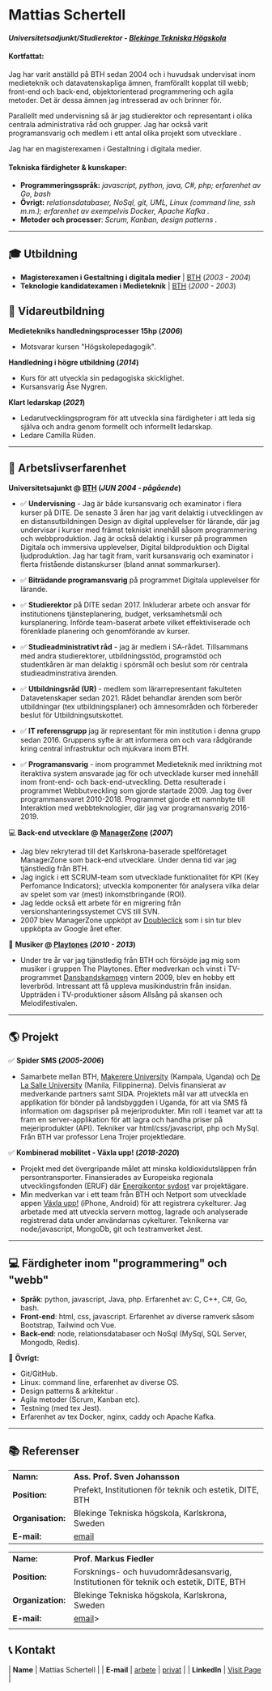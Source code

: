 # Mattias Schertell

#### _Universitetsadjunkt/Studierektor - [Blekinge Tekniska Högskola](https://www.bth.se/)_ 

#### Kortfattat: 
Jag har varit anställd på BTH sedan 2004 och i huvudsak undervisat inom medieteknik och datavatenskapliga ämnen, framförallt kopplat till webb; front-end och back-end, objektorienterad programmering och agila metoder. Det är dessa ämnen jag intresserad av och brinner för.

Parallellt med undervisning så är jag studierektor och representant i olika centrala administrativa råd och grupper. Jag har också varit programansvarig och medlem i ett antal olika projekt som utvecklare .

Jag har en magisterexamen i Gestaltning i digitala medier.



#### Tekniska färdigheter & kunskaper:

- **Programmeringsspråk:** _javascript, python, java, C#, php; erfarenhet av Go, bash_
- **Övrigt:** _relationsdatabaser, NoSql, git, UML, Linux (command line, ssh m.m.); erfarenhet av exempelvis Docker, Apache Kafka ._
- **Metoder och processer**: _Scrum, Kanban, design patterns ._

---


## 🎓 Utbildning
- **Magisterexamen i Gestaltning i digitala medier**	| <a href="https://www.bth.se/" target="_blank">BTH</a> (_2003 - 2004_)	 			        		
- **Teknologie kandidatexamen i Medieteknik** | <a href="https://www.bth.se/" target="_blank">BTH</a> (_2000 - 2003_)

## 🔬 Vidareutbildning
**Medietekniks handledningsprocesser 15hp (_2006_)**
- Motsvarar kursen "Högskolepedagogik".

**Handledning i högre utbildning (_2014_)**
- Kurs för att utveckla sin pedagogiska skicklighet.
- Kursansvarig Åse Nygren.

**Klart ledarskap (_2021_)**
- Ledarutvecklingsprogram för att utveckla sina färdigheter i att leda sig själva och andra genom formellt och informellt ledarskap.
- Ledare Camilla Rüden.

---

## 💼 Arbetslivserfarenhet 
**Universitetsajunkt @ <a href="https://www.bth.se/" target="_blank">BTH</a> (_JUN 2004 - pågående_)**
-  ✅ **Undervisning** - Jag är både kursansvarig och examinator i flera kurser på DITE. De senaste 3 åren har jag varit delaktig i utvecklingen av en distansutbildningen Design av digital upplevelser för lärande, där jag undervisar i kurser med främst tekniskt innehåll såsom programmering och webbproduktion. Jag är också delaktig i kurser på programmen Digitala och immersiva upplevelser, Digital bildproduktion och Digital ljudproduktion.
Jag har tagit fram, varit kursansvarig och examinator i flerta fristående distanskurser (bland annat sommarkurser). 
  
-  ✅ **Biträdande programansvarig** på programmet Digitala upplevelser för lärande.
  
-  ✅ **Studierektor** på DITE sedan 2017. Inkluderar arbete och ansvar för institutionens tjänsteplanering, budget, verksamhetsmål och kursplanering. Införde team-baserat arbete vilket effektiviserade och förenklade planering och genomförande av kurser.
  
-  ✅ **Studieadministrativt råd** - jag är medlem i SA-rådet. Tillsammans med andra studierektorer, utbildningsstöd, programstöd och studentkåren är man delaktig i spörsmål och beslut som rör centrala studieadminstrativa ärenden.
  
-  ✅ **Utbildningsråd (UR)** - medlem som lärarrepresentant fakulteten Datavetenskaper sedan 2021. Rådet behandlar ärenden som berör utbildningar (tex utbildningsplaner) och ämnesområden och förbereder beslut för Utbildningsutskottet.
  
-  ✅ **IT referensgrupp** jag är representant för min institution i denna grupp sedan 2016. Gruppens syfte är att informera om och vara rådgörande kring central infrastruktur och mjukvara inom BTH.

-  ✅ **Programansvarig** - inom programmet Medieteknik med inriktning mot iteraktiva system ansvarade jag för och utvecklade kurser med innehåll inom front-end- och back-end-utveckling. Detta resulterade i programmet Webbutveckling som gjorde startade 2009. Jag tog över programmansvaret 2010-2018. Programmet gjorde ett namnbyte till Interaktion med webbteknologier, där jag var programansvarig 2016-2019.

 💻 **Back-end utvecklare @ <a href="https://www.managerzone.com/" target="_blank">ManagerZone</a> (_2007_)**
- Jag blev rekryterad till det Karlskrona-baserade spelföretaget ManagerZone som back-end utvecklare. Under denna tid var jag tjänstledig från BTH.
- Jag ingick i ett SCRUM-team som utvecklade funktionalitet för KPI (Key Perfomance Indicators); utveckla komponenter för analysera vilka delar av spelet som var (mest) inkomstbringande (ROI).
- Jag ledde också ett arbete för en migrering från versionshanteringssystemet CVS till SVN.
- 2007 blev ManagerZone uppköpt av <a href="https://en.wikipedia.org/wiki/DoubleClick" target="_blank">Doubleclick</a> som i sin tur blev uppköpta av Google året efter.

🎼 **Musiker @ <a href="https://sv-se.facebook.com/playtones/" target="_blank">Playtones</a> (_2010 - 2013_)**
- Under tre år var jag tjänstledig från BTH och försöjde jag mig som musiker i gruppen The Playtones. Efter medverkan och vinst i TV-programmet <a href="https://sv.wikipedia.org/wiki/Dansbandskampen_2009" target="_blank">Dansbandskampen</a> vintern 2009, blev en hobby ett leverbröd.
Intressant att få uppleva musikindustrin från insidan. Uppträden i TV-produktioner såsom Allsång på skansen och Melodifestivalen.

---

## 🌎 Projekt
 ✅ **Spider SMS (_2005-2006_)**
- Samarbete mellan BTH, <a href="https://mak.ac.ug/" target="_blank">Makerere University</a> (Kampala, Uganda) och <a href="https://www.dlsu.edu.ph/" target="_blank">De La Salle University</a> (Manila, Filippinerna). Delvis finansierat av medverkande partners samt SIDA. Projektets mål var att utveckla en applikation för bönder på landsbyggden i Uganda, för att via SMS få information om dagspriser på mejeriprodukter. Min roll i teamet var att ta fram en server-applikation för att lagra och handha priser på mejeriprodukter (API). Tekniker var html/css/javascript, php och MySql. Från BTH var professor Lena Trojer projektledare.

 ✅ **Kombinerad mobilitet - Växla upp! (_2018-2020_)**
- Projekt med det övergripande målet att minska koldioxidutsläppen från persontransporter. Finansierades av Europeiska regionala utvecklingsfonden (ERUF) där <a href="https://energikontorsyd.se/sv/l/projekt/25476" target="_blank">Energikontor sydost</a> var projektägare.
- Min medverkan var i ett team från BTH och Netport som utvecklade appen <a href="https://apps.apple.com/se/app/v%C3%A4xla-upp-2/id6443443846?l=en-GB" target="_blank">Växla upp!</a> (iPhone, Android) för att registrera cykelturer. Jag arbetade med att utveckla servern mottog, lagrade och analyserade registrerad data under användarnas cykelturer. Teknikerna var node/javascript, MongoDb, git och testramverket Jest.

---

## 💻 Färdigheter inom "programmering" och "webb"
- **Språk**: python, javascript, Java, php. Erfarenhet av: C, C++, C#, Go, bash.
- **Front-end**: html, css, javascript. Erfarenhet av diverse ramverk såsom Bootstrap, Tailwind och Vue.
- **Back-end**: node, relationsdatabaser och NoSql (MySql, SQL Server, Mongodb, Redis).


💾 **Övrigt:**
  
- Git/GitHub.
- Linux: command line, erfarenhet av diverse OS.
- Design patterns & arkitektur .
- Agila metoder (Scrum, Kanban etc).
- Testning (med tex Jest).
- Erfarenhet av tex Docker, nginx, caddy och Apache Kafka.

---    

## 📚 Referenser

|     |     |
|:----|:----|
| **Namn:** | **Ass. Prof. Sven Johansson** |
| **Position:** | Prefekt, Institutionen för teknik och estetik, DITE, BTH |
| **Organisation:** | Blekinge Tekniska högskola, Karlskrona, Sweden |
| **E-mail:** | <a href="mailto:sjo@bth.se">email</a> |

|     |     |
|:----|:----|
| **Name:** | **Prof. Markus Fiedler** |
| **Position:** | Forsknings- och huvudområdesansvarig, Institutionen för teknik och estetik, DITE, BTH |
| **Organization:** | Blekinge Tekniska högskola, Karlskrona, Sweden |
| **E-mail:** | <a href="mailto:mfi@bth.se">email</a>> |
|     |     |


## 📞 Kontakt

| **Name**   | Mattias Schertell | 
| **E-mail**   | <a href="mailto:msc@bth.se">arbete</a> | <a href="schertell@gmail.com">privat</a> |
| **LinkedIn**   | <a href="https://www.linkedin.com/in/mattiasschertell/" target="_blank">Visit Page</a> | 
